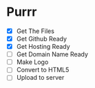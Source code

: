 # Purrr

- [x] Get The Files
- [x] Get Github Ready
- [x] Get Hosting Ready
- [ ] Get Domain Name Ready
- [ ] Make Logo
- [ ] Convert to HTML5
- [ ] Upload to server
